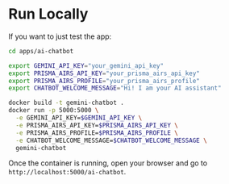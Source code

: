 # Run Locally

If you want to just test the app:

```sh
cd apps/ai-chatbot

export GEMINI_API_KEY="your_gemini_api_key"
export PRISMA_AIRS_API_KEY="your_prisma_airs_api_key"
export PRISMA_AIRS_PROFILE="your_prisma_airs_profile"
export CHATBOT_WELCOME_MESSAGE="Hi! I am your AI assistant"

docker build -t gemini-chatbot .
docker run -p 5000:5000 \
  -e GEMINI_API_KEY=$GEMINI_API_KEY \
  -e PRISMA_AIRS_API_KEY=$PRISMA_AIRS_API_KEY \
  -e PRISMA_AIRS_PROFILE=$PRISMA_AIRS_PROFILE \
  -e CHATBOT_WELCOME_MESSAGE=$CHATBOT_WELCOME_MESSAGE \
  gemini-chatbot
```

Once the container is running, open your browser and go to `http://localhost:5000/ai-chatbot`.